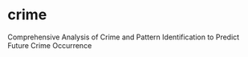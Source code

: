 # crime
Comprehensive Analysis of Crime and Pattern Identification to Predict Future Crime Occurrence
